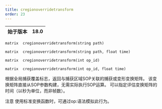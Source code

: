 ```yaml
---
title: cregionoverridetransform
order: 23
---
```

| 始于版本 | 18.0 |
| --- | --- |

`matrix  cregionoverridetransform(string path)`

`matrix  cregionoverridetransform(string path, float time)`

`matrix  cregionoverridetransform(int op_id)`

`matrix  cregionoverridetransform(int op_id, float time)`

根据全局捕获覆盖标志，返回与捕获区域SOP关联的捕获或变形变换矩阵。
该变换矩阵直接从SOP参数构建，无需实际执行SOP运算。
可以指定评估变换矩阵的时间（以秒为单位，而非帧数）。

注意
使用标准变换函数时，可通过op:语法模拟此行为。
